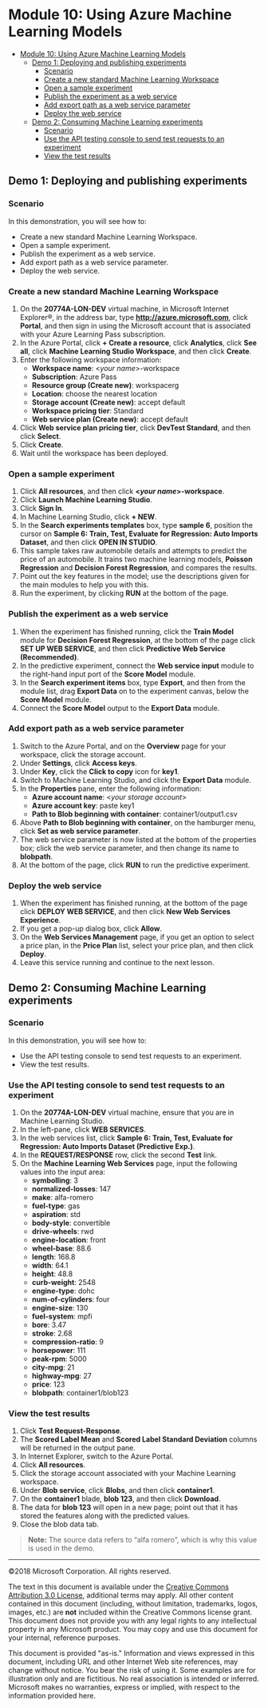 # Module 10: Using Azure Machine Learning Models

- [Module 10: Using Azure Machine Learning Models](#module-10-using-azure-machine-learning-models)
    - [Demo 1: Deploying and publishing experiments](#demo-1-deploying-and-publishing-experiments)
        - [Scenario](#scenario)
        - [Create a new standard Machine Learning Workspace](#create-a-new-standard-machine-learning-workspace)
        - [Open a sample experiment](#open-a-sample-experiment)
        - [Publish the experiment as a web service](#publish-the-experiment-as-a-web-service)
        - [Add export path as a web service parameter](#add-export-path-as-a-web-service-parameter)
        - [Deploy the web service](#deploy-the-web-service)
    - [Demo 2: Consuming Machine Learning experiments](#demo-2-consuming-machine-learning-experiments)
        - [Scenario](#scenario-1)
        - [Use the API testing console to send test requests to an experiment](#use-the-api-testing-console-to-send-test-requests-to-an-experiment)
        - [View the test results](#view-the-test-results)

## Demo 1: Deploying and publishing experiments

### Scenario

In this demonstration, you will see how to:
-  Create a new standard Machine Learning Workspace.
-  Open a sample experiment.
-  Publish the experiment as a web service.
-  Add export path as a web service parameter.
-  Deploy the web service.

### Create a new standard Machine Learning Workspace

1.  On the **20774A-LON-DEV** virtual machine, in Microsoft Internet Explorer®, in the address bar, type **http://azure.microsoft.com**, click **Portal**, and then sign in using the Microsoft account that is associated with your Azure Learning Pass subscription.
2.  In the Azure Portal, click **+ Create a resource**, click **Analytics**, click **See all**, click **Machine Learning Studio Workspace**, and then click **Create**.
3.  Enter the following workspace information:
    -  **Workspace name**: \<*your name*\>-workspace
    -  **Subscription**: Azure Pass
    -  **Resource group (Create new)**: workspacerg
    -  **Location**: choose the nearest location
    -  **Storage account (Create new)**: accept default
    -  **Workspace pricing tier**: Standard
    -  **Web service plan (Create new)**: accept default
4.  Click **Web service plan pricing tier**, click **DevTest Standard**, and then click **Select**.
5.  Click **Create**.
6.  Wait until the workspace has been deployed.

### Open a sample experiment

1.  Click **All resources**, and then click **\<*your name*\>-workspace**.
2.  Click **Launch Machine Learning Studio**.
3.  Click **Sign In**.
4.  In Machine Learning Studio, click **+ NEW**.
5.  In the **Search experiments templates** box, type **sample 6**, position the cursor on **Sample 6: Train, Test, Evaluate for Regression: Auto Imports Dataset**, and then click **OPEN IN STUDIO**.
6.  This sample takes raw automobile details and attempts to predict the price of an automobile. It trains two machine learning models, **Poisson Regression** and **Decision Forest Regression**, and compares the results. 
7.  Point out the key features in the model; use the descriptions given for the main modules to help you with this.
8.  Run the experiment, by clicking **RUN** at the bottom of the page.

### Publish the experiment as a web service

1.  When the experiment has finished running, click the **Train Model** module for **Decision Forest Regression**, at the bottom of the page click **SET UP WEB SERVICE**, and then click **Predictive Web Service (Recommended)**.
2.  In the predictive experiment, connect the **Web service input** module to the right-hand input port of the **Score Model** module.
3.  In the **Search experiment items** box, type **Export**, and then from the module list, drag **Export Data** on to the experiment canvas, below the **Score Model** module.
4.  Connect the **Score Model** output to the **Export Data** module.

### Add export path as a web service parameter

1.  Switch to the Azure Portal, and on the **Overview** page for your workspace, click the storage account.
2.  Under **Settings**, click **Access keys**.
3.  Under **Key**, click the **Click to copy** icon for **key1**.
4.  Switch to Machine Learning Studio, and click the **Export Data** module.
5.  In the **Properties** pane, enter the following information:
    -  **Azure account name**: \<*your storage account*\>
    -  **Azure account key**: paste key1
    -  **Path to Blob beginning with container**: container1/output1.csv
6.  Above **Path to Blob beginning with container**, on the hamburger menu, click **Set as web service parameter**.
7.  The web service parameter is now listed at the bottom of the properties box; click the web service parameter, and then change its name to **blobpath**. 
8.  At the bottom of the page, click **RUN** to run the predictive experiment.

### Deploy the web service

1.  When the experiment has finished running, at the bottom of the page click **DEPLOY WEB SERVICE**, and then click **New Web Services Experience**.
2.  If you get a pop-up dialog box, click **Allow**.
3.  On the **Web Services Management** page, if you get an option to select a price plan, in the **Price Plan** list, select your price plan, and then click **Deploy**.
4.  Leave this service running and continue to the next lesson.

## Demo 2: Consuming Machine Learning experiments

### Scenario

In this demonstration, you will see how to:
-  Use the API testing console to send test requests to an experiment.
-  View the test results.

### Use the API testing console to send test requests to an experiment

1.  On the **20774A-LON-DEV** virtual machine, ensure that you are in Machine Learning Studio.
2.  In the left-pane, click **WEB SERVICES**.
3.  In the web services list, click **Sample 6: Train, Test, Evaluate for Regression: Auto Imports Dataset (Predictive Exp.)**.
4.  In the **REQUEST/RESPONSE** row, click the second **Test** link.
5.  On the **Machine Learning Web Services** page, input the following values into the input area:
    -  **symbolling**: 3
    -  **normalized-losses**: 147
    -  **make**: alfa-romero
    -  **fuel-type**: gas
    -  **aspiration**: std
    -  **body-style**: convertible
    -  **drive-wheels**: rwd
    -  **engine-location**: front
    -  **wheel-base**: 88.6
    -  **length**: 168.8
    -  **width**: 64.1
    -  **height**: 48.8
    -  **curb-weight**: 2548
    -  **engine-type**: dohc
    -  **num-of-cylinders**: four
    -  **engine-size**: 130
    -  **fuel-system**: mpfi
    -  **bore**: 3.47
    -  **stroke**: 2.68
    -  **compression-ratio**: 9
    -  **horsepower**: 111
    -  **peak-rpm**: 5000
    -  **city-mpg**: 21
    -  **highway-mpg**: 27
    -  **price**: 123
    -  **blobpath**: container1/blob123

### View the test results

1.  Click **Test Request-Response**.
2.  The **Scored Label Mean** and **Scored Label Standard Deviation** columns will be returned in the output pane.
3.  In Internet Explorer, switch to the Azure Portal.
4.  Click **All resources**.
5.  Click the storage account associated with your Machine Learning workspace.
6.  Under **Blob service**, click **Blobs**, and then click **container1**.
7.  On the **container1** blade, **blob 123**, and then click **Download**.
8.  The data for **blob 123** will open in a new page; point out that it has stored the features along with the predicted values.
9.  Close the blob data tab.

>**Note:** The source data refers to “alfa romero”, which is why this value is used in the demo.


---

©2018 Microsoft Corporation. All rights reserved.

The text in this document is available under the [Creative Commons Attribution 3.0 License](https://creativecommons.org/licenses/by/3.0/legalcode), additional terms may apply. All other content contained in this document (including, without limitation, trademarks, logos, images, etc.) are **not** included within the Creative Commons license grant. This document does not provide you with any legal rights to any intellectual property in any Microsoft product. You may copy and use this document for your internal, reference purposes.

This document is provided "as-is." Information and views expressed in this document, including URL and other Internet Web site references, may change without notice. You bear the risk of using it. Some examples are for illustration only and are fictitious. No real association is intended or inferred. Microsoft makes no warranties, express or implied, with respect to the information provided here.
